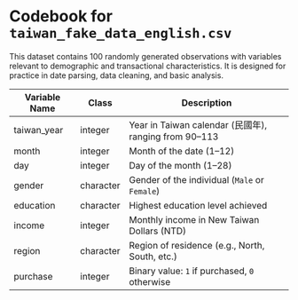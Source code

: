 # Codebook for `taiwan_fake_data_english.csv`

This dataset contains 100 randomly generated observations with variables relevant to demographic and transactional characteristics. It is designed for practice in date parsing, data cleaning, and basic analysis.

| Variable Name   | Class    | Description                                         |
|-----------------|----------|-----------------------------------------------------|
| taiwan_year     | integer  | Year in Taiwan calendar (民國年), ranging from 90–113 |
| month           | integer  | Month of the date (1–12)                            |
| day             | integer  | Day of the month (1–28)                             |
| gender          | character| Gender of the individual (`Male` or `Female`)       |
| education       | character| Highest education level achieved                    |
| income          | integer  | Monthly income in New Taiwan Dollars (NTD)         |
| region          | character| Region of residence (e.g., North, South, etc.)      |
| purchase        | integer  | Binary value: `1` if purchased, `0` otherwise       |
